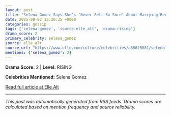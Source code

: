 ```yaml
---
layout: post
title: "Selena Gomez Says She’s ‘Never Felt So Sure’ About Marrying Benny Blanco"
date: 2025-08-07 15:20:35 +0000
categories: gossip
tags: ['selena-gomez', 'source-elle_alt', 'drama-rising']
drama_score: 2
primary_celebrity: selena_gomez
source: elle_alt
source_url: "https://www.elle.com/culture/celebrities/a65625081/selena-gomez-benny-blanco-relationship-wedding-explained/"
mentions: {'selena_gomez': 2}
---
```




**Drama Score:** 2 | **Level:** RISING

**Celebrities Mentioned:** Selena Gomez

[Read full article at Elle Alt](https://www.elle.com/culture/celebrities/a65625081/selena-gomez-benny-blanco-relationship-wedding-explained/)

---
*This post was automatically generated from RSS feeds. Drama scores are calculated based on mention frequency and source reliability.*
